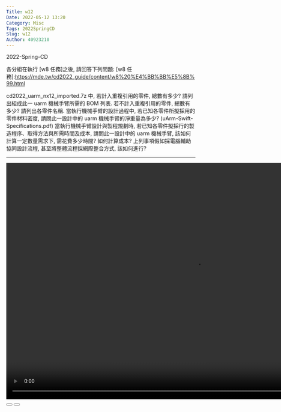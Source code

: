 ```yaml
---
Title: w12 
Date: 2022-05-12 13:20
Category: Misc
Tags: 2022SpringCD
Slug: w12
Author: 40923210
---
```


2022-Spring-CD 

<!-- PELICAN_END_SUMMARY -->
各分組在執行 [w8 任務]之後, 請回答下列問題:
[w8 任務]:https://mde.tw/cd2022_guide/content/w8%20%E4%BB%BB%E5%8B%99.html

cd2022_uarm_nx12_imported.7z 中, 若計入重複引用的零件, 總數有多少? 請列出組成此一 uarm 機械手臂所需的 BOM 列表.
若不計入重複引用的零件, 總數有多少? 請列出各零件名稱.
當執行機械手臂的設計過程中, 若已知各零件所擬採用的零件材料密度, 請問此一設計中的 uarm 機械手臂的淨重量為多少? (uArm-Swift-Specifications.pdf)
當執行機械手臂設計與製程規劃時, 若已知各零件擬採行的製造程序、取得方法與所需時間及成本, 請問此一設計中的 uarm 機械手臂, 該如何計算一定數量需求下, 需花費多少時間? 如何計算成本?
上列事項假如採電腦輔助協同設計流程, 甚至將整體流程採網際整合方式, 該如何進行?

--------------------------------
<script>// <![CDATA[
var winkVideoData = {
  dataVersion: 1,
  frameRate: 20,
  buttonFrameLength: 10,
  buttonFrameOffset: 5,
  frameStops: {
  },
};
// ]]></script>
<div class="winkVideoContainerClass"><video width="1008" height="630" autoplay="autoplay" class="winkVideoClass" controls="controls" data-dirname="/static" data-varname="winkVideoData"> muted="true"&gt;
      <source src="https://40923210.github.io/cd2022/downloads/w12-1.mp4" type="video/mp4" /></video>
<div class="winkVideoOverlayClass"></div>
<div class="winkVideoControlBarClass"><button class="winkVideoControlBarPlayButtonClass"></button> <button class="winkVideoControlBarPauseButtonClass"></button>
<div class="winkVideoControlBarProgressLeftClass"></div>
<div class="winkVideoControlBarProgressEmptyMiddleClass"></div>
</div>
</div>